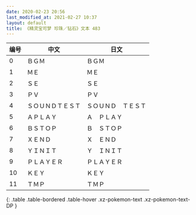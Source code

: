 ```yaml
---
date: 2020-02-23 20:56
last_modified_at: 2021-02-27 10:37
layout: default
title: 《精灵宝可梦 珍珠／钻石》文本 483
---
```

| 编号 | 中文 | 日文 |
| ---- | ---- | ---- |
| 0 | ＢＧＭ | ＢＧＭ |
| 1 | ＭＥ | ＭＥ |
| 2 | ＳＥ | ＳＥ |
| 3 | ＰＶ | ＰＶ |
| 4 | ＳＯＵＮＤＴＥＳＴ | ＳＯＵＮＤ　ＴＥＳＴ |
| 5 | ＡＰＬＡＹ | Ａ　ＰＬＡＹ |
| 6 | ＢＳＴＯＰ | Ｂ　ＳＴＯＰ |
| 7 | ＸＥＮＤ | Ｘ　ＥＮＤ |
| 8 | ＹＩＮＩＴ | Ｙ　ＩＮＩＴ |
| 9 | ＰＬＡＹＥＲ | ＰＬＡＹＥＲ |
| 10 | ＫＥＹ | ＫＥＹ |
| 11 | ＴＭＰ | ＴＭＰ |
{: .table .table-bordered .table-hover .xz-pokemon-text .xz-pokemon-text-DP }